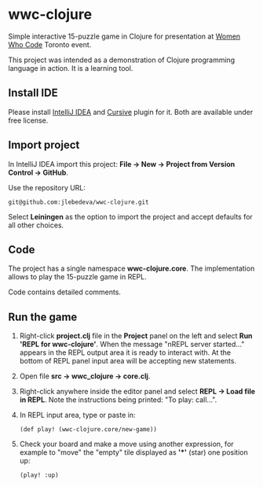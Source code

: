 # wwc-clojure
Simple interactive 15-puzzle game in Clojure for presentation at [Women Who Code](https://www.meetup.com/Women-Who-Code-Toronto/) Toronto event.

This project was intended as a demonstration of Clojure programming language in action. It is a learning tool.

## Install IDE

Please install [IntelliJ IDEA](http://www.jetbrains.com/idea/download/index.html) and [Cursive](https://cursive-ide.com/userguide/) plugin for it. Both are available under free license.

## Import project

In IntelliJ IDEA import this project: **File → New → Project from Version Control → GitHub**.

Use the repository URL:

    git@github.com:jlebedeva/wwc-clojure.git

Select **Leiningen** as the option to import the project and accept defaults for all other choices.

## Code

The project has a single namespace **wwc-clojure.core**. The implementation allows to play the 15-puzzle game in REPL.

Code contains detailed comments.

## Run the game

1. Right-click **project.clj** file in the **Project** panel on the left and select **Run 'REPL for wwc-clojure'**. When the message "nREPL server started..." appears in the REPL output area it is ready to interact with. At the bottom of REPL panel input area will be accepting new statements.
2. Open file **src → wwc_clojure → core.clj**.
3. Right-click anywhere inside the editor panel and select **REPL → Load file in REPL**. Note the instructions being printed: "To play: call...".
4. In REPL input area, type or paste in:

       (def play! (wwc-clojure.core/new-game))

5. Check your board and make a move using another expression, for example to "move" the "empty" tile displayed as **'\*'** (star) one position up:

       (play! :up)